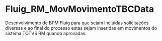 # Fluig_RM_MovMovimentoTBCData
Desenvolvimento de BPM Fluig para que sejam incluídas solicitações diversas e ao final do processo  estas sejam inseridas em movimentos do sistema TOTVS RM quando aprovadas.
